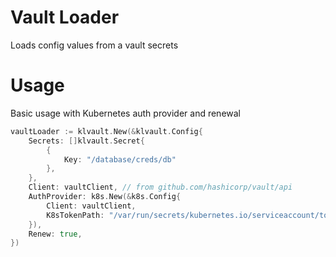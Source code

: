# Vault Loader
Loads config values from a vault secrets

# Usage

Basic usage with Kubernetes auth provider and renewal
```go
vaultLoader := klvault.New(&klvault.Config{
	Secrets: []klvault.Secret{
		{
			Key: "/database/creds/db"
		},
	},
	Client: vaultClient, // from github.com/hashicorp/vault/api
	AuthProvider: k8s.New(&k8s.Config{
		Client: vaultClient,
		K8sTokenPath: "/var/run/secrets/kubernetes.io/serviceaccount/token",
	}),
	Renew: true,
})
```
